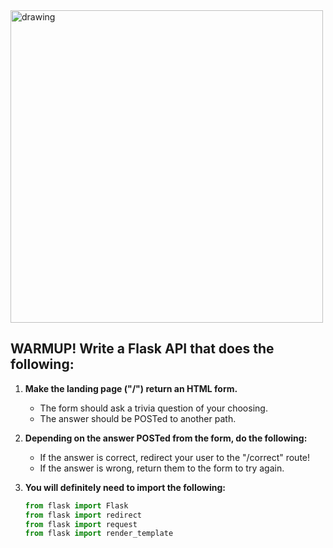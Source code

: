 <img src="https://www.brightful.me/content/images/2020/08/shutterstock_686118184.jpg" alt="drawing" width="500"/>

## WARMUP! Write a Flask API that does the following:
  
1. **Make the landing page ("/") return an HTML form.**
   - The form should ask a trivia question of your choosing.
   - The answer should be POSTed to another path.

2. **Depending on the answer POSTed from the form, do the following:**
   - If the answer is correct, redirect your user to the "/correct" route!
   - If the answer is wrong, return them to the form to try again.
   
3. **You will definitely need to import the following:**

    ```python
    from flask import Flask
    from flask import redirect
    from flask import request
    from flask import render_template
    ```
